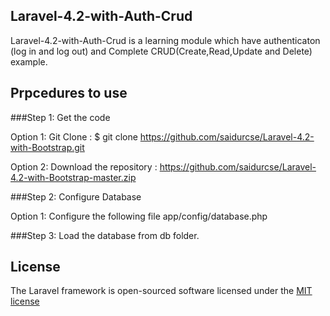 ## Laravel-4.2-with-Auth-Crud

Laravel-4.2-with-Auth-Crud is a learning module which have authenticaton (log in and log out) and Complete CRUD(Create,Read,Update and Delete) example.


## Prpcedures to use

###Step 1: Get the code

Option 1: Git Clone : $ git clone https://github.com/saidurcse/Laravel-4.2-with-Bootstrap.git

Option 2: Download the repository : https://github.com/saidurcse/Laravel-4.2-with-Bootstrap-master.zip

###Step 2: Configure Database

Option 1: Configure the following file
app/config/database.php

###Step 3: Load the database from db folder.



## License

The Laravel framework is open-sourced software licensed under the [MIT license](http://opensource.org/licenses/MIT)
